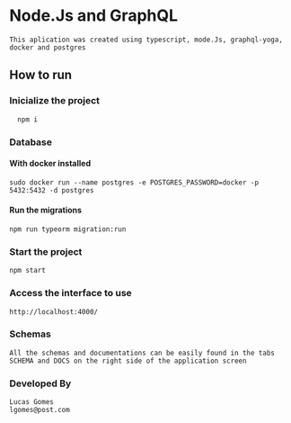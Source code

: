 # Node.Js and GraphQL

    This aplication was created using typescript, mode.Js, graphql-yoga, docker and postgres

## How to run

### Inicialize the project

      npm i

### Database

#### With docker installed

    sudo docker run --name postgres -e POSTGRES_PASSWORD=docker -p 5432:5432 -d postgres

#### Run the migrations

    npm run typeorm migration:run

### Start the project

    npm start

### Access the interface to use

    http://localhost:4000/

### Schemas

    All the schemas and documentations can be easily found in the tabs SCHEMA and DOCS on the right side of the application screen

### Developed By

    Lucas Gomes
    lgomes@post.com

